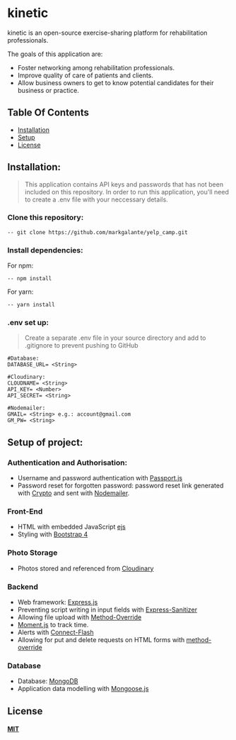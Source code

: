 # kinetic

kinetic is an open-source exercise-sharing platform for rehabilitation professionals.

The goals of this application are: 
<ul>
    <li>Foster networking among rehabilitation professionals.</li>
    <li>Improve quality of care of patients and clients.</li>
    <li>Allow business owners to get to know potential candidates for their business or practice.</li>
</ul>

## Table Of Contents
- [Installation](#installation)
- [Setup](#setup-of-project)
- [License](#license)

## Installation: 
> This application contains API keys and passwords that has not been included on this repository. In order to run this application, you'll need to create a .env file with your neccessary details. 

### Clone this repository: 
```
-- git clone https://github.com/markgalante/yelp_camp.git
```

### Install dependencies:
For npm: 
```
-- npm install
``` 

For yarn: 
```
-- yarn install
``` 

### .env set up:
> Create a separate .env file in your source directory and add to .gitignore to prevent pushing to GitHub 
```
#Database: 
DATABASE_URL= <String>

#Cloudinary:  
CLOUDNAME= <String>
API_KEY= <Number>
API_SECRET= <String>

#Nodemailer: 
GMAIL= <String> e.g.: account@gmail.com
GM_PW= <String>
```

## Setup of project: 

### Authentication and Authorisation: 
* Username and password authentication with [Passport.js](http://www.passportjs.org/)
* Password reset for forgotten password: password reset link generated with [Crypto](https://nodejs.org/api/crypto.html) and sent with [Nodemailer](https://nodemailer.com/about/). 

### Front-End 
* HTML with embedded JavaScript [ejs](https://ejs.co/)
* Styling with [Bootstrap 4](https://getbootstrap.com/)

### Photo Storage 
* Photos stored and referenced from [Cloudinary](https://cloudinary.com/)

### Backend 
* Web framework: [Express.js](https://expressjs.com/)
* Preventing script writing in input fields with [Express-Sanitizer](https://www.npmjs.com/package/express-sanitizer)
* Allowing file upload with [Method-Override](https://www.npmjs.com/package/method-override)
* [Moment.js](https://momentjs.com/docs/) to track time. 
* Alerts with [Connect-Flash](https://www.npmjs.com/package/connect-flash)
* Allowing for put and delete requests on HTML forms with [method-override](https://github.com/expressjs/method-override#method-override)

### Database
* Database: [MongoDB](https://www.mongodb.com/)
* Application data modelling with [Mongoose.js](https://mongoosejs.com/)

## License
#### [MIT](./LICENSE)